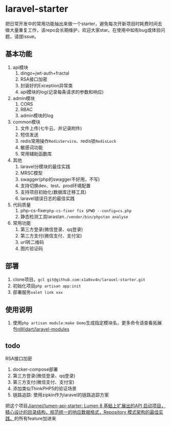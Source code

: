# laravel-starter

把日常开发中的常用功能抽出来做一个starter，避免每次开新项目时耗费时间去做大量重复工作，该repo会长期维护，欢迎大家star。在使用中如有bug或体验问题，请提issue。


## 基本功能

1. api模块
    1. dingo+jwt-auth+fractal
    2. RSA接口加密
    3. 封装好的Exception异常类
    4. api模块的log(记录每条请求的参数和响应)
2. admin模块
    1. CORS
    2. RBAC
    3. admin模块的log
3. common模块
    1. 文件上传(七牛云、并记录附件)
    2. 短信发送
    3. redis常用操作`RedisService`、redis锁`RedisLock`
    4. 敏感词功能
    5. 常用辅助函数库
4. 其他
    1. laravel分模块的最佳实践
    2. MRSC模型
    3. swagger(php的swagger不好用，不写)
    4. 支持切换dev、test、prod环境配置
    5. 支持项目初始化(数据库迁移工具)
    6. laravel错误日志的最佳实践
5. 代码质量
    1. php-cs-fixer`php-cs-fixer fix $PWD --config=cs.php`
    2. 静态检测工具larastan`./vendor/bin/phpstan analyse`
6. 常用功能
    1. 第三方登录(微信登录、qq登录)
    2. 第三方支付(微信支付、支付宝)
    3. url转二维码
    4. 图片验证码



## 部署

1. clone项目。`gcl git@github.com:x1a0xv4n/laravel-starter.git`
2. 初始化项目`php artisan app:init`
3. 部署服务`valet link xxx`




## 使用说明

1. 使用`php artisan module:make Demo`生成指定模块名，更多命令请查看拓展包[nWidart/laravel-modules](https://github.com/nWidart/laravel-modules)


## todo

RSA接口加密

1. docker-compose部署
2. 第三方登录(微信登录、qq登录)
3. 第三方支付(微信支付、支付宝)
4. 添加类似ThinkPHP5的验证场景
5. 链路追踪: 使用zipkin作为laravel的链路追踪方案



把这个项目[Jiannei/lumen-api-starter: Lumen 8 基础上扩展出的API 启动项目，精心设计的目录结构，规范统一的响应数据格式，Repository 模式架构的最佳实践。](https://github.com/Jiannei/lumen-api-starter)的所有feature加进来






